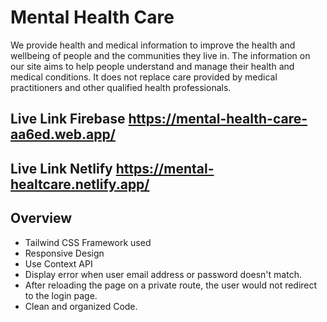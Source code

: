 # Mental Health Care

We provide health and medical information to improve the health and wellbeing of people and the communities they live in. The information on our site aims to help people understand and manage their health and medical conditions. It does not replace care provided by medical practitioners and other qualified health professionals.

## Live Link Firebase https://mental-health-care-aa6ed.web.app/
## Live Link Netlify https://mental-healtcare.netlify.app/

## Overview

* Tailwind CSS Framework used
* Responsive Design
* Use Context API
* Display error when user email address or password doesn't match.
* After reloading the page on a private route, the user would not redirect to the login page.
* Clean and organized Code.

